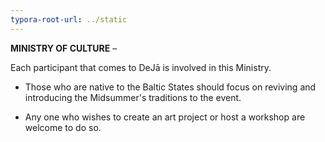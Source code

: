 ```yaml
---
typora-root-url: ../static
---
```


**MINISTRY OF CULTURE** –  

Each participant that comes to DeJā is involved in this Ministry.

- Those who are native to the Baltic States should focus on reviving and introducing the Midsummer's traditions to the event.

- Any one who wishes to create an art project or host a workshop are welcome to do so. 

  ​



